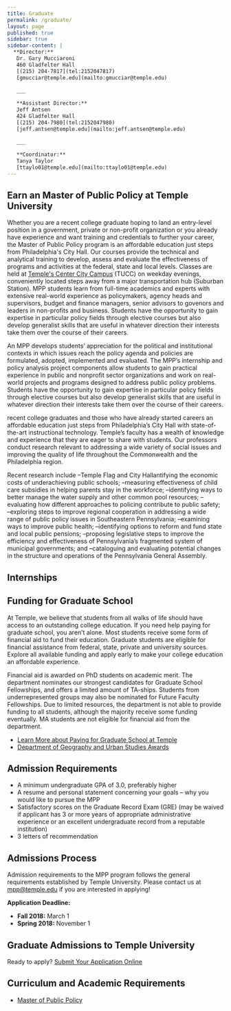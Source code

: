 ```yaml
---
title: Graduate
permalink: /graduate/
layout: page
published: true
sidebar: true
sidebar-content: |
  **Director:**  
   Dr. Gary Mucciaroni  
   460 Gladfelter Hall  
   [(215) 204-7817](tel:2152047817)  
   [gmucciar@temple.edu](mailto:gmucciar@temple.edu)  
   
   ___
   
   **Assistant Director:**  
   Jeff Antsen  
   424 Gladfelter Hall  
   [(215) 204-7980](tel:2152047980)  
   [jeff.antsen@temple.edu](mailto:jeff.antsen@temple.edu)  
   
   ___
   
   **Coordinator:**  
   Tanya Taylor    
   [ttaylo01@temple.edu](mailto:ttaylo01@temple.edu)
---
```

## Earn an Master of Public Policy at Temple University
Whether you are a recent college graduate hoping to land an entry-level position in a government, private or non-profit organization or you already have experience and want training and credentials to further your career, the Master of Public Policy program is an affordable education just steps from Philadelphia's City Hall. Our courses provide the technical and analytical training to develop, assess and evaluate the effectiveness of programs and activities at the federal, state and local levels. Classes are held at [Temple's Center City Campus](https://www.temple.edu/tucc/) (TUCC) on weekday evenings, conveniently located steps away from a major transportation hub (Suburban Station). MPP students learn from full-time academics and experts with extensive real-world experience as policymakers, agency heads and supervisors, budget and finance managers, senior advisors to govenors and leaders in non-profits and business. Students have the opportunity to gain expertise in particular policy fields through elective courses but also develop generalist skills that are useful in whatever direction their interests take them over the course of their careers. 





An MPP develops students’ appreciation for the political and institutional contexts in which issues reach the policy agenda and policies are formulated, adopted, implemented and evaluated.
The MPP’s internship and policy analysis project components allow students to gain practical experience in public and nonprofit sector organizations and work on real-world projects and programs designed to address public policy problems.  Students have the opportunity to gain expertise in particular policy fields through elective courses but also develop generalist skills that are useful in whatever direction their interests take them over the course of their careers.


recent college graduates and those who have already started careers an affordable education just steps from Philadelphia’s City Hall with state-of-the-art instructional technology. Temple’s faculty has a wealth of knowledge and experience that they are eager to share with students.  Our professors conduct research relevant to addressing a wide variety of social issues and improving the quality of life throughout the Commonwealth and the Philadelphia region.  

Recent research include
–Temple Flag and City Hallantifying the economic costs of underachieving public schools;
–measuring effectiveness of child care subsidies in helping parents stay in the workforce;
–identifying ways to better manage the water supply and other common pool resources;
–evaluating how different approaches to policing contribute to public safety;
–exploring steps to improve regional cooperation in addressing a wide range of public policy issues in Southeastern Pennsylvania;
–examining ways to improve public health;
–identifying options to reform and fund state and local public pensions;
–proposing legislative steps to improve the efficiency and effectiveness of Pennsylvania’s fragmented system of municipal governments; and
–cataloguing and evaluating potential changes in the structure and operations of the Pennsylvania General Assembly.

## Internships

## Funding for Graduate School
At Temple, we believe that students from all walks of life should have access to an outstanding college education. If you need help paying for graduate school, you aren’t alone. Most students receive some form of financial aid to fund their education. Graduate students are eligible for financial assistance from federal, state, private and university sources. Explore all available funding and apply early to make your college education an affordable experience.

Financial aid is awarded on PhD students on academic merit. The department nominates our strongest candidates for Graduate School Fellowships, and offers a limited amount of TA-ships. Students from underrepresented groups may also be nominated for Future Faculty Fellowships. Due to limited resources, the department is not able to provide funding to all students, although the majority receive some funding eventually. MA students are not eligible for financial aid from the department.

- [Learn More about Paying for Graduate School at Temple](http://www.temple.edu/grad/finances/)
- [Department of Geography and Urban Studies Awards](/geography-and-urban-studies/research)

## Admission Requirements
- A minimum undergraduate GPA of 3.0, preferably higher
- A resume and personal statement concerning your goals – why you would like to pursue the MPP
- Satisfactory scores on the Graduate Record Exam (GRE) (may be waived if applicant has 3 or more years of appropriate administrative experience or an excellent undergraduate record from a reputable institution)
- 3 letters of recommendation

## Admissions Process
Admission requirements to the MPP program follows the general requirements established by Temple University. Please contact us at [mpp@temple.edu](mailto_mpp@temple.edu) if you are interested in applying! 

**Application Deadline:**<br>
- **Fall 2018:** March 1 <br>
- **Spring 2018:** November 1 <br>

## Graduate Admissions to Temple University
Ready to apply? [Submit Your Application Online](https://prd-wlssb.temple.edu/prod8/bwskalog.P_DispLoginNon)

## Curriculum and Academic Requirements
- [Master of Public Policy](http://bulletin.temple.edu/graduate/scd/cla/public-policy-mpp/)
